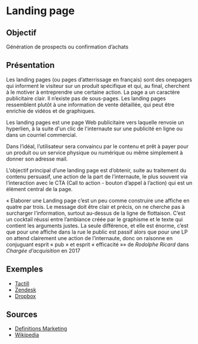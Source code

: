 # Landing page
## Objectif
Génération de prospects ou confirmation d’achats

## Présentation
Les landing pages (ou pages d’atterrissage en français) sont des onepagers qui informent le visiteur sur un produit spécifique et qui, au final, cherchent à le motiver à entreprendre une certaine action. La page a un caractère publicitaire clair. Il n’existe pas de sous-pages. Les landing pages ressemblent plutôt à une information de vente détaillée, qui peut être enrichie de vidéos et de graphiques.

Les landing pages est une page Web publicitaire vers laquelle renvoie un hyperlien, à la suite d'un clic de l'internaute sur une publicité en ligne ou dans un courriel commercial.

Dans l’idéal, l’utilisateur sera convaincu par le contenu et prêt à payer pour un produit ou un service physique ou numérique ou même simplement à donner son adresse mail.

L’objectif principal d’une landing page est d’obtenir, suite au traitement du contenu persuasif,  une action de la part de l’internaute, le plus souvent via l’interaction avec le CTA (Call to action - bouton d’appel à l’action) qui est un élément central de la page.

« Elaborer une Landing page c’est un peu comme construire une affiche en quatre par trois. Le message doit être clair et précis, on ne cherche pas à surcharger l’information, surtout au-dessus de la ligne de flottaison. C’est un cocktail réussi entre l’ambiance créée par le graphisme et le texte qui contient les arguments justes. La seule différence, et elle est énorme, c’est que pour une affiche dans la rue le public est passif alors que pour une LP on attend clairement une action de l’internaute, donc on raisonne en conjuguant esprit « pub » et esprit « efficacité »»  de *Rodolphe Ricard* dans *Chargée d’acquisition* en 2017

## Exemples
- [Tactill](https://www.tactill.com)
- [Zendesk](https://www.zendesk.fr)
- [Dropbox](https://www.dropbox.com/fr)

## Sources
- [Definitions Marketing](https://www.definitions-marketing.com/definition/landing-page/)
- [Wikipedia](https://fr.wikipedia.org/wiki/Page_de_renvoi)
